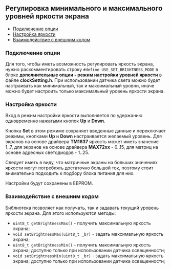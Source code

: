 ## Регулировка минимального и максимального уровней яркости экрана

- [Подключение опции](#подключение-опции)
- [Настройка яркости](#настройка-яркости)
- [Взаимодействие с внешним кодом](#взаимодействие-с-внешним-кодом)


### Подключение опции

Для того, чтобы иметь возможность регулировать яркость экрана, нужно раскомментировать строку `#define USE_SET_BRIGHTNESS_MODE` в блоке **дополнительные опции - режим настройки уровней яркости** в файле **clockSetting.h**. При использовании датчика света можно будет настраивать как минимальный, так и максимальный уровни, иначе можно будет настроить только максимальный уровень яркости экрана.

### Настройка яркости 

Вход в режим настройки яркости выполняется по удержанию одновременно нажатыми кнопок **Up** и **Down**.

Кнопка **Set** в этом режиме сохраняет введенные данные и переключает режимы, кнопками **Up** и **Down** настраивается желаемый уровень. Для экранов на основе драйвера **TM1637** яркость может иметь значение 1..7, для экранов на основе драйвера **MAX72xx** - 0..15, для матриц на основе адресных светодиодов - 1..25.

Следует иметь в виду, что матричные экраны на больших значениях яркости могут потреблять достаточно большой ток, поэтому стоит внимательно подходить к подбору блока питания для них.

Настройки будут сохранены в EEPROM.

### Взаимодействие с внешним кодом

Библиотека позволяет как получать, так и задавать текущий уровень яркости экрана. Для этого используются методы:
- `uint8_t getBrightnessMax()` - получить максимальную яркость экрана;
- `void setBrightnessMax(uint8_t _br)` - задать максимальную яркость экрана;
- `uint8_t getBrightnessMin()` - получить максимальную яркость экрана; доступно только при использовании датчика освещенности;
- `void setBrightnessMin(uint8_t _br)` - задать максимальную яркость экрана; доступно только при использовании датчика освещенности;

